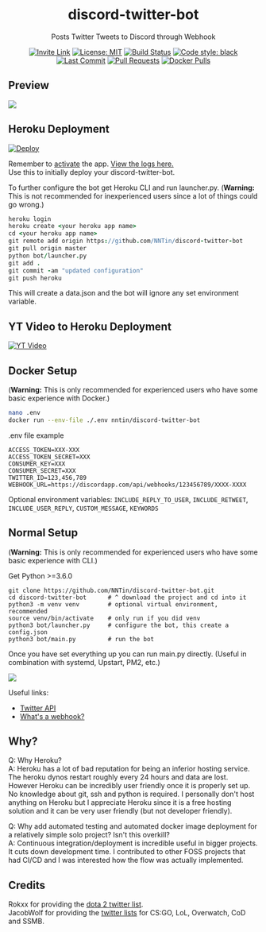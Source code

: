 <h1 align="center">discord-twitter-bot</h1>
<p align="center">Posts Twitter Tweets to Discord through Webhook</p>

<p align="center">
  <a href="https://discord.gg/Dkg79tc"><img alt="Invite Link" src="https://discordapp.com/api/guilds/295528852518731786/widget.png?style=shield"></a>
  <a href="https://github.com/nntin/discord-twitter-bot/blob/master/LICENSE"><img alt="License: MIT" src="https://img.shields.io/badge/license-MIT-brightgreen.svg"></a>
  <a href="https://travis-ci.com/NNTin/discord-twitter-bot"><img alt="Build Status" src="https://api.travis-ci.com/NNTin/discord-twitter-bot.svg"></a>
  <a href="https://github.com/nntin/discord-twitter-bot"><img alt="Code style: black" src="https://img.shields.io/badge/code%20style-black-000000.svg"></a>
  <a href="https://github.com/NNTin/discord-twitter-bot/commits/"><img alt="Last Commit" src="https://img.shields.io/github/last-commit/nntin/discord-twitter-bot.svg"></a>
  <a href="https://github.com/NNTin/discord-twitter-bot/pulls"><img alt="Pull Requests" src="https://img.shields.io/github/issues-pr/nntin/discord-twitter-bot.svg"></a>
  <a href="https://hub.docker.com/r/nntin/discord-twitter-bot"><img alt="Docker Pulls" src="https://img.shields.io/docker/pulls/nntin/discord-twitter-bot.svg"></a>
</p>

## Preview
[![](img/gif.gif)](https://discord.gg/Dkg79tc)

## Heroku Deployment

[![Deploy](https://www.herokucdn.com/deploy/button.png)](https://heroku.com/deploy)

Remember to [activate](https://i.imgur.com/zOfa0Qm.png) the app. [View the logs here.](https://i.imgur.com/tWBoTuB.png)  
Use this to initially deploy your discord-twitter-bot.

To further configure the bot get Heroku CLI and run launcher.py. (**Warning:** This is not recommended for inexperienced users since a lot of things could go wrong.)

```coffeescript
heroku login
heroku create <your heroku app name>
cd <your heroku app name>
git remote add origin https://github.com/NNTin/discord-twitter-bot
git pull origin master
python bot/launcher.py
git add .
git commit -am "updated configuration"
git push heroku
```

This will create a data.json and the bot will ignore any set environment variable.

## YT Video to Heroku Deployment

[![YT Video](https://img.youtube.com/vi/NwPcXBvStSI/0.jpg)](https://www.youtube.com/watch?v=NwPcXBvStSI)

## Docker Setup
(**Warning:** This is only recommended for experienced users who have some basic experience with Docker.)

```bash
nano .env
docker run --env-file ./.env nntin/discord-twitter-bot
```

.env file example
```
ACCESS_TOKEN=XXX-XXX
ACCESS_TOKEN_SECRET=XXX
CONSUMER_KEY=XXX
CONSUMER_SECRET=XXX
TWITTER_ID=123,456,789
WEBHOOK_URL=https://discordapp.com/api/webhooks/123456789/XXXX-XXXX
```

Optional environment variables: `INCLUDE_REPLY_TO_USER`, `INCLUDE_RETWEET`, `INCLUDE_USER_REPLY`, `CUSTOM_MESSAGE`, `KEYWORDS`

## Normal Setup
(**Warning:** This is only recommended for experienced users who have some basic experience with CLI.)

Get Python >=3.6.0

```
git clone https://github.com/NNTin/discord-twitter-bot.git
cd discord-twitter-bot      # ^ download the project and cd into it
python3 -m venv venv        # optional virtual environment, recommended
source venv/bin/activate    # only run if you did venv
python3 bot/launcher.py     # configure the bot, this create a config.json
python3 bot/main.py         # run the bot
```

Once you have set everything up you can run main.py directly. (Useful in combination with systemd, Upstart, PM2, etc.)

![](https://i.imgur.com/TdJahu9.png)

Useful links:
* [Twitter API](https://developer.twitter.com/en/apps)
* [What's a webhook?](https://support.discordapp.com/hc/en-us/articles/228383668-Intro-to-Webhooks)

##  Why?
Q: Why Heroku?  
A: Heroku has a lot of bad reputation for being an inferior hosting service. The heroku dynos restart roughly every 24 hours and data are lost. However Heroku can be incredibly user friendly once it is properly set up. No knowledge about git, ssh and python is required. I personally don't host anything on Heroku but I appreciate Heroku since it is a free hosting solution and it can be very user friendly (but not developer friendly).

Q: Why add automated testing and automated docker image deployment for a relatively simple solo project? Isn't this overkill?  
A: Continuous integration/deployment is incredible useful in bigger projects. It cuts down development time. I contributed to other FOSS projects that had CI/CD and I was interested how the flow was actually implemented.

## Credits
Rokxx for providing the [dota 2 twitter list](https://twitter.com/rokxx/lists/dota-2/members).  
JacobWolf for providing the [twitter lists](https://twitter.com/JacobWolf/lists) for CS:GO, LoL, Overwatch, CoD and SSMB.
